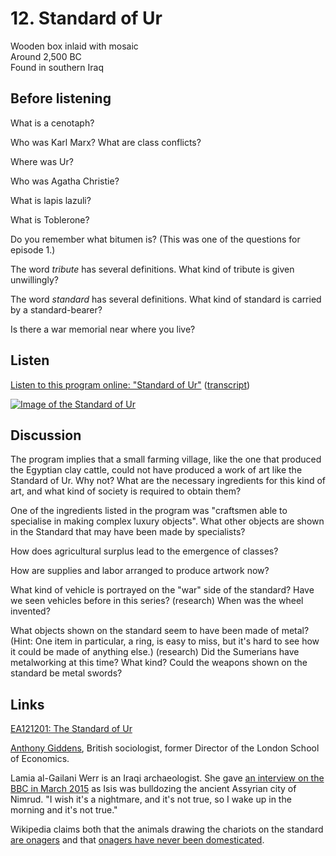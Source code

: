 # 12. Standard of Ur

Wooden box inlaid with mosaic  
Around 2,500 BC  
Found in southern Iraq


## Before listening

What is a cenotaph?

Who was Karl Marx? What are class conflicts?

Where was Ur?

Who was Agatha Christie?

What is lapis lazuli?

What is Toblerone?

Do you remember what bitumen is? (This was one of the questions for
episode 1.)

The word *tribute* has several definitions. What kind of tribute is
given unwillingly?

The word *standard* has several definitions. What kind of standard is
carried by a standard-bearer?

Is there a war memorial near where you live?


## Listen

[Listen to this program online:
"Standard of Ur"](http://www.bbc.co.uk/ahistoryoftheworld/objects/cVczEWH0RVm_dFZtJBAjRw)
([transcript](http://www.bbc.co.uk/ahistoryoftheworld/about/transcripts/episode12/))

[![Image of the Standard of Ur](https://upload.wikimedia.org/wikipedia/commons/thumb/3/38/Denis_Bourez_-_British_Museum%2C_London_%288747049029%29_%282%29.jpg/640px-Denis_Bourez_-_British_Museum%2C_London_%288747049029%29_%282%29.jpg)](https://commons.wikimedia.org/wiki/Category:Standard_of_Ur)


## Discussion

The program implies that a small farming village, like the one that
produced the Egyptian clay cattle, could not have produced a work of art
like the Standard of Ur. Why not? What are the necessary ingredients for
this kind of art, and what kind of society is required to obtain them?

One of the ingredients listed in the program was "craftsmen able to
specialise in making complex luxury objects". What other objects are
shown in the Standard that may have been made by specialists?

How does agricultural surplus lead to the emergence of classes?

How are supplies and labor arranged to produce artwork now?

What kind of vehicle is portrayed on the "war" side of the standard?
Have we seen vehicles before in this series? (research) When was the
wheel invented?

What objects shown on the standard seem to have been made of metal?
(Hint: One item in particular, a ring, is easy to miss, but it's hard to
see how it could be made of anything else.) (research) Did the Sumerians
have metalworking at this time? What kind? Could the weapons shown on
the standard be metal swords?


## Links

[EA121201: The Standard of Ur](http://www.britishmuseum.org/research/collection_online/collection_object_details.aspx?objectId=368264&partId=1)

[Anthony Giddens](https://en.wikipedia.org/wiki/Anthony_Giddens),
British sociologist, former Director of the London School of Economics.

Lamia al-Gailani Werr is an Iraqi archaeologist. She gave
[an interview on the BBC in March 2015](https://soundcloud.com/bbc-world-service/heartbreaking-destruction-of-ancient-iraqi-city-of-nimrud)
as Isis was bulldozing the ancient Assyrian city of Nimrud. "I wish it's
a nightmare, and it's not true, so I wake up in the morning and it's not
true."

Wikipedia claims both that the animals drawing the chariots on the
standard [are onagers](https://en.wikipedia.org/wiki/Wheel#History) and
that
[onagers have never been domesticated](https://en.wikipedia.org/wiki/Onager).
